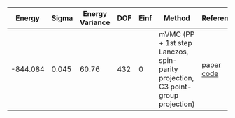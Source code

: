 | Energy   | Sigma | Energy Variance | DOF | Einf | Method                                                       | Reference |
|----------|-------|-----------------|-----|------|--------------------------------------------------------------|-----------|
| -844.084 | 0.045 | 60.76           | 432 | 0    | mVMC (PP + 1st step Lanczos, spin-parity projection, C3 point-group projection) | [paper](https://arxiv.org/abs/2311.11561) [code](https://github.com/varbench/methods/blob/main/scripts/Heisenberg/pyrochlore-3x3x3_432_P/mVMC.sh) |
